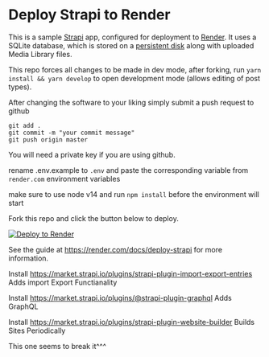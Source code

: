 # Deploy Strapi to Render

This is a sample [Strapi](https://strapi.io/) app, configured for deployment to [Render](https://render.com). It uses a SQLite database, which is stored on a [persistent disk](https://render.com/docs/disks) along with uploaded Media Library files.

This repo forces all changes to be made in dev mode, after forking, run `yarn install && yarn develop` to open development mode (allows editing of post types). 

After changing the software to your liking simply submit a push request to github
```
git add .
git commit -m "your commit message"
git push origin master
```

You will need a private key if you are using github.

rename .env.example to `.env` and paste the corresponding variable from `render.com` environment variables

make sure to use node v14 and run `npm install` before the environment will start

Fork this repo and click the button below to deploy.

[![Deploy to Render](https://render.com/images/deploy-to-render-button.svg)](https://render.com/deploy)



See the guide at https://render.com/docs/deploy-strapi for more information.


Install https://market.strapi.io/plugins/strapi-plugin-import-export-entries Adds import Export Functianality

Install https://market.strapi.io/plugins/@strapi-plugin-graphql Adds GraphQL

Install https://market.strapi.io/plugins/strapi-plugin-website-builder Builds Sites Periodically

This one seems to break it^^^


